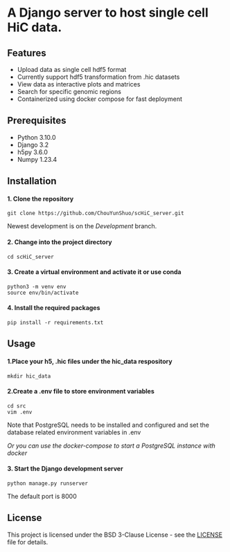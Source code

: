 # A Django server to host single cell HiC data.

## Features

- Upload data as single cell hdf5 format
- Currently support hdf5 transformation from .hic datasets
- View data as interactive plots and matrices
- Search for specific genomic regions
- Containerized using docker compose for fast deployment

## Prerequisites

- Python 3.10.0
- Django 3.2
- h5py 3.6.0
- Numpy 1.23.4

## Installation

#### 1. Clone the repository

```
git clone https://github.com/ChouYunShuo/scHiC_server.git
```

Newest development is on the _Development_ branch.

#### 2. Change into the project directory

```
cd scHiC_server
```

#### 3. Create a virtual environment and activate it or use conda

```
python3 -m venv env
source env/bin/activate
```

#### 4. Install the required packages

```
pip install -r requirements.txt
```

## Usage

#### 1.Place your h5, .hic files under the hic_data respository

```
mkdir hic_data
```

#### 2.Create a .env file to store environment variables

```
cd src
vim .env
```

Note that PostgreSQL needs to be installed and configured and set the database related environment variables in .env

_Or you can use the docker-compose to start a PostgreSQL instance with docker_

#### 3. Start the Django development server

```
python manage.py runserver
```

The default port is 8000

## License

This project is licensed under the BSD 3-Clause License - see the [LICENSE](/LICENSE) file for details.
